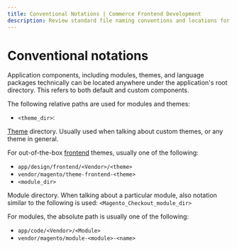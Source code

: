 ```yaml
---
title: Conventional Notations | Commerce Frontend Development
description: Review standard file naming conventions and locations for Adobe Commerce and Magento Open Source components.
---
```


# Conventional notations

Application components, including modules, themes, and language packages technically can be located anywhere under the application's root directory. This refers to both default and custom components.

The following relative paths are used for modules and themes:

-  `<theme_dir>`:

[Theme](https://glossary.magento.com/theme) directory. Usually used when talking about custom themes, or any theme in general.

For out-of-the-box [frontend](https://glossary.magento.com/frontend) themes, usually one of the following:

-  `app/design/frontend/<Vendor>/<theme>`
-  `vendor/magento/theme-frontend-<theme>`
-  `<module_dir>`

Module directory. When talking about a particular module, also notation similar to the following is used: `<Magento_Checkout_module_dir>`

For modules, the absolute path is usually one of the following:

-  `app/code/<Vendor>/<Module>`
-  `vendor/magento/module-<module>-<name>`
